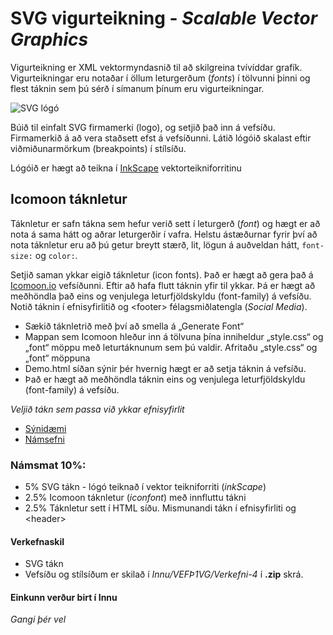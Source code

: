 # SVG vigurteikning - _Scalable Vector Graphics_

Vigurteikning er XML vektormyndasnið til að skilgreina tvívíddar grafík. Vigurteikningar eru notaðar í öllum leturgerðum (_fonts_) í tölvunni þinni og flest táknin sem þú sérð í símanum þínum eru vigurteikningar.

![SVG lógó](Námsefni-4/SVG-symbol/Nlogo.svg)

Búið til einfalt SVG firmamerki (logo),  og setjið það inn á vefsíðu. Firmamerkið á að  vera staðsett efst á vefsíðunni. Látið lógóið skalast eftir viðmiðunarmörkum (breakpoints) í stílsíðu. 

Lógóið er hægt að teikna í [InkScape](https://inkscape.org/release/inkscape-1.2.2/) vektorteikniforritinu

## Icomoon táknletur

Táknletur er safn tákna sem hefur verið sett í leturgerð (_font_) og hægt er að nota á sama hátt og aðrar leturgerðir í vafra. Helstu ástæðurnar fyrir því að nota táknletur eru að þú getur breytt stærð, lit, lögun á auðveldan hátt, `font-size:` og `color:`. 

Setjið saman ykkar eigið táknletur (icon fonts). Það er hægt að gera það á [Icomoon.io](https://icomoon.io/) vefsíðunni.  Eftir að hafa flutt táknin yfir til ykkar. Þá er hægt að meðhöndla það eins og venjulega leturfjöldskyldu (font-family) á vefsíðu. Notið táknin í efnisyfirlitið og &lt;footer> félagsmiðlatengla (_Social Media_).  

* Sækið táknletrið með því að smella á „Generate Font“
* Mappan sem Icomoon hleður inn á tölvuna þína inniheldur „style.css“ og „font“ möppu með leturtáknunum sem þú valdir. Afritaðu „style.css“ og „font“ möppuna
* Demo.html síðan sýnir þér hvernig hægt er að setja táknin á vefsíðu.
* Það er hægt að meðhöndla táknin eins og venjulega leturfjöldskyldu (font-family) á vefsíðu. 

_Veljið tákn sem passa við ykkar efnisyfirlit_

- [Sýnidæmi](https://vefhonnun.github.io/synidaemi/verkefni-3/)
- [Námsefni](Námsefni-4/README.md)

### Námsmat 10%:  

- 5% SVG tákn - lógó teiknað í vektor teikniforriti (_inkScape_)
- 2.5% Icomoon táknletur (_iconfont_) með innfluttu tákni
- 2.5% Táknletur sett í HTML síðu. Mismunandi tákn í efnisyfirliti og &lt;header>

#### Verkefnaskil

- SVG tákn  
- Vefsíðu og stílsíðum er skilað í _Innu/VEFÞ1VG/Verkefni-4_ í **.zip** skrá. 

#### Einkunn verður birt í Innu

_Gangi þér vel_

